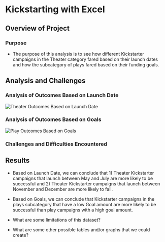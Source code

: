 # Kickstarting with Excel

## Overview of Project

### Purpose

- The purpose of this analysis is to see how different Kickstarter campaigns in the Theater category fared based on their launch dates and how the subcategory of plays fared based on their funding goals.

## Analysis and Challenges

### Analysis of Outcomes Based on Launch Date
![Theater Outcomes Based on Launch Date](https://www.github.com/jquindiagan/kickstarter-analysis/resources/Theater_Outcomes_vs_Launch.png)

### Analysis of Outcomes Based on Goals
![Play Outcomes Based on Goals](https://www.github.com/jquindiagan/kickstarter-analysis/resources/Outcomes_vs_Goals.png)

### Challenges and Difficulties Encountered

## Results

- Based on Launch Date, we can conclude that 1) Theater Kickstarter campaigns that launch between May and July are more likely to be successful and 2) Theater Kickstarter campaigns that launch between November and December are more likely to fail.

- Based on Goals, we can conclude that Kickstarter campaigns in the plays subcategory that have a low Goal amount are more likely to be successful than play campaigns with a high goal amount.

- What are some limitations of this dataset?

- What are some other possible tables and/or graphs that we could create?
